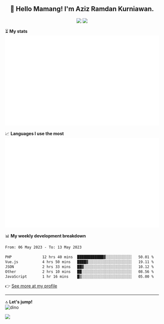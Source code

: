 <h2 align="center">👋 Hello Mamang! I'm Aziz Ramdan Kurniawan.</h2>  
<p align="center">
  <img src="https://komarev.com/ghpvc/?username=azizramdan">
  <img src="https://wakatime.com/badge/user/90056fa0-4c31-4eca-954e-2a3ac05896f9.svg">
</p>
    
⏳ **My stats**  
![](https://raw.githubusercontent.com/azizramdan/github-stats/master/generated/overview.svg#gh-dark-mode-only)

📈 **Languages I use the most**  
![](https://raw.githubusercontent.com/azizramdan/github-stats/master/generated/languages.svg#gh-dark-mode-only)

📊 **My weekly development breakdown**
<!--START_SECTION:waka-->

```text
From: 06 May 2023 - To: 13 May 2023

PHP              12 hrs 40 mins  ████████████▓░░░░░░░░░░░░   50.01 %
Vue.js           4 hrs 50 mins   ████▓░░░░░░░░░░░░░░░░░░░░   19.11 %
JSON             2 hrs 33 mins   ██▓░░░░░░░░░░░░░░░░░░░░░░   10.12 %
Other            2 hrs 10 mins   ██░░░░░░░░░░░░░░░░░░░░░░░   08.56 %
JavaScript       1 hr 16 mins    █▒░░░░░░░░░░░░░░░░░░░░░░░   05.00 %
```

<!--END_SECTION:waka-->
👉 [See more at my profile](https://wakatime.com/@azizramdan)
***
🔝 **Let's jump!**  
![dino](https://raw.githubusercontent.com/azizramdan/azizramdan/master/dino.gif)  

![](https://hit.yhype.me/github/profile?user_id=27954794)
